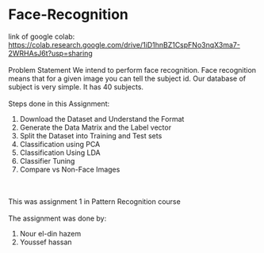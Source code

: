 # Face-Recognition
link of google colab:</br>
https://colab.research.google.com/drive/1iD1hnBZ1CspFNo3nqX3ma7-2WRHAsJ6t?usp=sharing
</br></br>
Problem Statement
We intend to perform face recognition. Face recognition means that for a given image you can tell the subject id. Our database of subject is very simple. It has 40 subjects.</br></br>
Steps done in this Assignment:
1. Download the Dataset and Understand the Format
2. Generate the Data Matrix and the Label vector
3. Split the Dataset into Training and Test sets
4. Classification using PCA
5. Classification Using LDA
6. Classifier Tuning
7. Compare vs Non-Face Images

</br></br>
This was assignment 1 in Pattern Recognition course
</br></br>
The assignment was done by:
1) Nour el-din hazem
2) Youssef hassan
